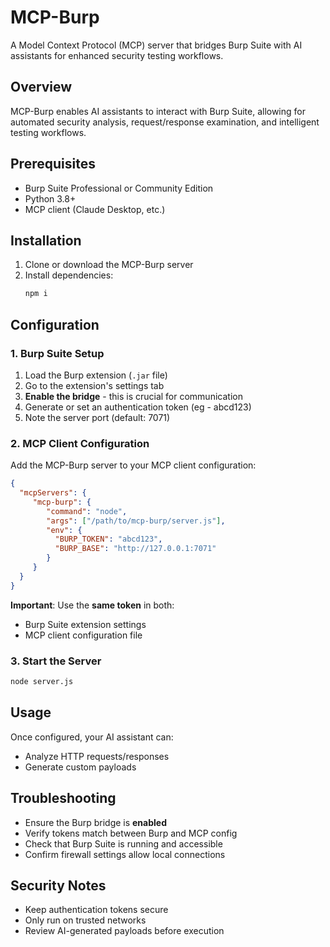 # MCP-Burp

A Model Context Protocol (MCP) server that bridges Burp Suite with AI assistants for enhanced security testing workflows.

## Overview

MCP-Burp enables AI assistants to interact with Burp Suite, allowing for automated security analysis, request/response examination, and intelligent testing workflows.

## Prerequisites

- Burp Suite Professional or Community Edition
- Python 3.8+
- MCP client (Claude Desktop, etc.)

## Installation

1. Clone or download the MCP-Burp server
2. Install dependencies:
    ```bash
    npm i
    ```

## Configuration

### 1. Burp Suite Setup

1. Load the Burp extension (`.jar` file)
2. Go to the extension's settings tab
3. **Enable the bridge** - this is crucial for communication
4. Generate or set an authentication token (eg - abcd123)
5. Note the server port (default: 7071)

### 2. MCP Client Configuration

Add the MCP-Burp server to your MCP client configuration:

```json
{
  "mcpServers": {
     "mcp-burp": {
        "command": "node",
        "args": ["/path/to/mcp-burp/server.js"],
        "env": {
          "BURP_TOKEN": "abcd123",
          "BURP_BASE": "http://127.0.0.1:7071"
        }
     }
  }
}
```

**Important**: Use the **same token** in both:
- Burp Suite extension settings
- MCP client configuration file

### 3. Start the Server

```bash
node server.js
```

## Usage

Once configured, your AI assistant can:
- Analyze HTTP requests/responses
- Generate custom payloads

## Troubleshooting

- Ensure the Burp bridge is **enabled**
- Verify tokens match between Burp and MCP config
- Check that Burp Suite is running and accessible
- Confirm firewall settings allow local connections

## Security Notes

- Keep authentication tokens secure
- Only run on trusted networks
- Review AI-generated payloads before execution

